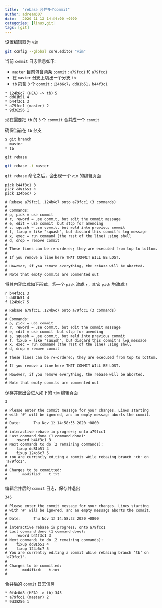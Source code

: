 ```yaml
---
title:  "rebase 合并多个commit"
author: adream307
date:   2020-11-12 14:54:00 +0800
categories: [linux,git]
tags: [git]
---
```


设置编辑器为 `vim`
```bash
git config --global core.editor "vim"
```

当前 `commit` 日志信息如下:
- `master` 目前包含两条 `commit` : `a79fcc1` 和 `a79fcc1`
- 在 `master` 分支上切出一个分支 `tb`
- `tb` 包含 `3` 个 `commit` : `124b6c7`，`dd81b51`，`b44f3c1`

```log
* 124b6c7 (HEAD -> tb) 5
* dd81b51 4
* b44f3c1 3
* a79fcc1 (master) 2
* 9d38256 1
```

现在需要把 `tb` 的 `3` 个 `commmit` 合并成一个 `commit`

确保当前在 `tb` 分支
```bash
$ git branch
  master
* tb
```

`git rebase`
```bash
git rebase -i master
```

`git rebase` 命令之后，会出现一个 `vim` 的编辑页面
```log
pick b44f3c1 3
pick dd81b51 4
pick 124b6c7 5

# Rebase a79fcc1..124b6c7 onto a79fcc1 (3 commands)
#
# Commands:
# p, pick = use commit
# r, reword = use commit, but edit the commit message
# e, edit = use commit, but stop for amending
# s, squash = use commit, but meld into previous commit
# f, fixup = like "squash", but discard this commit's log message
# x, exec = run command (the rest of the line) using shell
# d, drop = remove commit
#
# These lines can be re-ordered; they are executed from top to bottom.
#
# If you remove a line here THAT COMMIT WILL BE LOST.
#
# However, if you remove everything, the rebase will be aborted.
#
# Note that empty commits are commented out
```

将其内容给成如下形式，第一个 `pick` 改成 `r`，其它 `pick` 均改成 `f`
```log
r b44f3c1 3
f dd81b51 4
f 124b6c7 5

# Rebase a79fcc1..124b6c7 onto a79fcc1 (3 commands)
#
# Commands:
# p, pick = use commit
# r, reword = use commit, but edit the commit message
# e, edit = use commit, but stop for amending
# s, squash = use commit, but meld into previous commit
# f, fixup = like "squash", but discard this commit's log message
# x, exec = run command (the rest of the line) using shell
# d, drop = remove commit
#
# These lines can be re-ordered; they are executed from top to bottom.
#
# If you remove a line here THAT COMMIT WILL BE LOST.
#
# However, if you remove everything, the rebase will be aborted.
#
# Note that empty commits are commented out
```

保存并退出会进入如下的 `vim` 编辑页面
```log
3

# Please enter the commit message for your changes. Lines starting
# with '#' will be ignored, and an empty message aborts the commit.
#
# Date:      Thu Nov 12 14:58:53 2020 +0800
#
# interactive rebase in progress; onto a79fcc1
# Last command done (1 command done):
#    reword b44f3c1 3
# Next commands to do (2 remaining commands):
#    fixup dd81b51 4
#    fixup 124b6c7 5
# You are currently editing a commit while rebasing branch 'tb' on 'a79fcc1'.
#
# Changes to be committed:
#       modified:   t.txt
#
```

编辑合并后的 `commit` 日志，保存并退出
```log
345

# Please enter the commit message for your changes. Lines starting
# with '#' will be ignored, and an empty message aborts the commit.
#
# Date:      Thu Nov 12 14:58:53 2020 +0800
#
# interactive rebase in progress; onto a79fcc1
# Last command done (1 command done):
#    reword b44f3c1 3
# Next commands to do (2 remaining commands):
#    fixup dd81b51 4
#    fixup 124b6c7 5
# You are currently editing a commit while rebasing branch 'tb' on 'a79fcc1'.
#
# Changes to be committed:
#       modified:   t.txt
#
```

合并后的 `commit` 日志信息
```log
* 0f4e0d8 (HEAD -> tb) 345
* a79fcc1 (master) 2
* 9d38256 1
```

